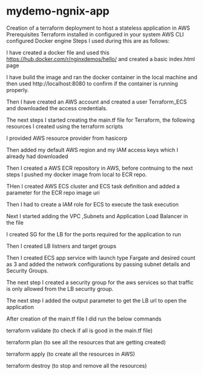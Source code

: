# mydemo-ngnix-app
Creation of a terraform deployment to host a stateless application in AWS
Prerequisites
Terraform installed in configured in your system
AWS CLI configured 
Docker engine
Steps I used during this are as follows:

I have created a docker file and used this https://hub.docker.com/r/nginxdemos/hello/ and created a basic index.html page

I have build the image and ran the docker container in the local machine and then used http://localhost:8080 to confirm if the container is running properly.


Then I have created an AWS account and created a user Terraform_ECS and downloaded the access credentials.

The next steps I started creating the main.tf file for Terraform, the following resources I created using the terraform scripts

I provided AWS resource provider from hasicorp

Then added my default AWS region and my IAM access keys which I already had downloaded

Then I created a AWS ECR repository in AWS, before contnuing to the next steps I pushed my docker image from local to ECR repo.

THen I created AWS ECS cluster and ECS task definition and added a parameter for the ECR repo image uri


Then I had to create a IAM role for ECS to execute the task execution

Next I started adding the VPC ,Subnets and Application Load Balancer in the file



I created SG for the LB for the ports required for the application to run 


Then I created LB listners and target groups

Then I created ECS app service with launch type Fargate and desired count as 3 and added the network configurations by passing subnet details and Security Groups.

The next step I created a security group for the aws services so that traffic is only allowed from the LB security group.

The next step I added the output parameter to get the LB url to open the application


After creation of the main.tf file I did run the below commands

terraform validate (to check if all is good in the main.tf file)

terraform plan (to see all the resources that are getting created)

terraform apply (to create all the resources in AWS)

terraform destroy (to stop and remove all the resources)


